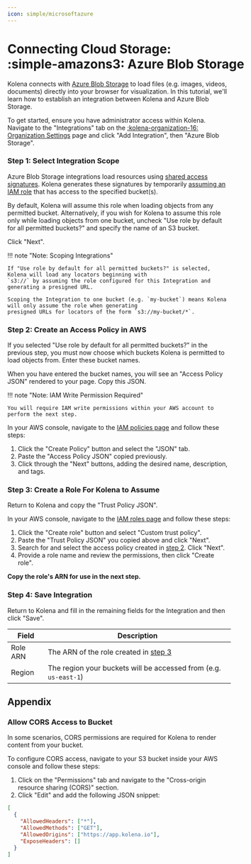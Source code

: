 ```yaml
---
icon: simple/microsoftazure
---
```


# Connecting Cloud Storage: <nobr>:simple-amazons3: Azure Blob Storage</nobr>

Kolena connects with [Azure Blob Storage](https://azure.microsoft.com/en-ca/products/storage/blobs) to load files (e.g. images, videos, documents) directly
into your browser for visualization. In this tutorial, we'll learn how to establish an integration between Kolena and
Azure Blob Storage.

To get started, ensure you have administrator access within Kolena.
Navigate to the "Integrations" tab on the [:kolena-organization-16: Organization Settings](https://app.kolena.io/redirect/organization?tab=integrations)
page and click "Add Integration", then "Azure Blob Storage".

### Step 1: Select Integration Scope

Azure Blob Storage integrations load resources using [shared access signatures](https://learn.microsoft.com/en-us/azure/storage/common/storage-sas-overview).
Kolena generates these signatures by temporarily [assuming an IAM role](https://docs.aws.amazon.com/IAM/latest/UserGuide/id_roles_use.html)
that has access to the specified bucket(s).

By default, Kolena will assume this role when loading objects from any permitted bucket.
Alternatively, if you wish for Kolena to assume this role only while loading objects from one bucket, uncheck
"Use role by default for all permitted buckets?" and specify the name of an S3 bucket.

Click "Next".

!!! note "Note: Scoping Integrations"

    If "Use role by default for all permitted buckets?" is selected, Kolena will load any locators beginning with
    `s3://` by assuming the role configured for this Integration and generating a presigned URL.

    Scoping the Integration to one bucket (e.g. `my-bucket`) means Kolena will only assume the role when generating
    presigned URLs for locators of the form `s3://my-bucket/*`.

### Step 2: Create an Access Policy in AWS

If you selected "Use role by default for all permitted buckets?" in the previous step, you must now choose which buckets
Kolena is permitted to load objects from.
Enter these bucket names.

When you have entered the bucket names, you will see an "Access Policy JSON" rendered to your page.
Copy this JSON.

!!! note "Note: IAM Write Permission Required"

    You will require IAM write permissions within your AWS account to perform the next step.

In your AWS console, navigate to the <a target="_blank" href="https://console.aws.amazon.com/iamv2/home#/policies">IAM policies page</a> and follow these steps:

1. Click the "Create Policy" button and select the "JSON" tab.
2. Paste the "Access Policy JSON" copied previously.
3. Click through the "Next" buttons, adding the desired name, description, and tags.

### Step 3: Create a Role For Kolena to Assume

Return to Kolena and copy the "Trust Policy JSON".

In your AWS console, navigate to the <a target="_blank" href="https://console.aws.amazon.com/iamv2/home#/roles">IAM roles page</a> and follow these steps:

1. Click the "Create role" button and select "Custom trust policy".
2. Paste the "Trust Policy JSON" you copied above and click "Next".
3. Search for and select the access policy created in [step 2](#step-2-create-an-access-policy-in-aws). Click "Next".
4. Provide a role name and review the permissions, then click "Create role".

**Copy the role's ARN for use in the next step.**

### Step 4: Save Integration

Return to Kolena and fill in the remaining fields for the Integration and then click "Save".

| Field    | Description                                                                         |
| -------- | ----------------------------------------------------------------------------------- |
| Role ARN | The ARN of the role created in [step 3](#step-3-create-a-role-for-kolena-to-assume) |
| Region   | The region your buckets will be accessed from (e.g. `us-east-1`)                    |

## Appendix

### Allow CORS Access to Bucket

In some scenarios, CORS permissions are required for Kolena to render content from your bucket.

To configure CORS access, navigate to your S3 bucket inside your AWS console and follow these steps:

1. Click on the "Permissions" tab and navigate to the "Cross-origin resource sharing (CORS)" section.
2. Click "Edit" and add the following JSON snippet:

```json
[
  {
    "AllowedHeaders": ["*"],
    "AllowedMethods": ["GET"],
    "AllowedOrigins": ["https://app.kolena.io"],
    "ExposeHeaders": []
  }
]
```
